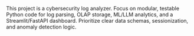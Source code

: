 <!-- Use this file to provide workspace-specific custom instructions to Copilot. For more details, visit https://code.visualstudio.com/docs/copilot/copilot-customization#_use-a-githubcopilotinstructionsmd-file -->

This project is a cybersecurity log analyzer. Focus on modular, testable Python code for log parsing, OLAP storage, ML/LLM analytics, and a Streamlit/FastAPI dashboard. Prioritize clear data schemas, sessionization, and anomaly detection logic.

